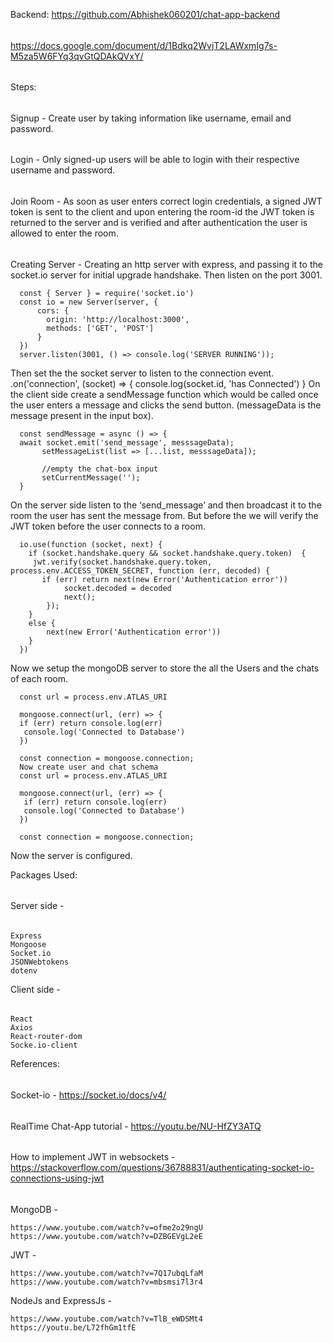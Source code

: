 Backend: https://github.com/Abhishek060201/chat-app-backend
######
https://docs.google.com/document/d/1Bdkq2WvjT2LAWxmIg7s-M5za5W6FYq3qvGtQDAkQVxY/
######
Steps:
  ######
  Signup - Create user by taking information like username, email and password.
  ######
  Login - Only signed-up users will be able to login with their respective username and password.
  ######
  Join Room - As soon as user enters correct login credentials, a signed JWT token is sent to the client and upon entering the room-id the JWT token is returned to the server and is verified and after authentication the user is allowed to enter the room.
  ######
  Creating Server - Creating an http server with express, and passing it to the socket.io server for initial upgrade handshake. Then listen on the port 3001.
```
  const { Server } = require('socket.io')
  const io = new Server(server, {
      cors: {
        origin: 'http://localhost:3000',
        methods: ['GET', 'POST']
      }
  })
  server.listen(3001, () => console.log('SERVER RUNNING'));
```
Then set the the socket server to listen to the connection event.
  .on('connection', (socket) => {
  console.log(socket.id, 'has Connected')
  }
On the client side create a sendMessage function which would be called once the user enters a message and clicks the send button. (messageData is the message present in the input box).
```
  const sendMessage = async () => {
  await socket.emit('send_message', messsageData);
       setMessageList(list => [...list, messsageData]);

       //empty the chat-box input
       setCurrentMessage('');
  }
```  
On the server side listen to the ‘send_message’ and then broadcast it to the room the user has sent the message from. But before the we will verify the JWT token before the user connects to a room.
```
  io.use(function (socket, next) {
    if (socket.handshake.query && socket.handshake.query.token)  {
     jwt.verify(socket.handshake.query.token, process.env.ACCESS_TOKEN_SECRET, function (err, decoded) {
       if (err) return next(new Error('Authentication error'))
            socket.decoded = decoded
            next();
        });
    }
    else {
        next(new Error('Authentication error'))
    }
  })
```
Now we setup the mongoDB server to store the all the Users and the chats of each room.
```
  const url = process.env.ATLAS_URI

  mongoose.connect(url, (err) => {
  if (err) return console.log(err)
   console.log('Connected to Database')
  })

  const connection = mongoose.connection;
  Now create user and chat schema
  const url = process.env.ATLAS_URI

  mongoose.connect(url, (err) => {
   if (err) return console.log(err)
   console.log('Connected to Database')
  })
 
  const connection = mongoose.connection;
```
Now the server is configured.

Packages Used:
######
  Server side -
  ######
    Express 
    Mongoose
    Socket.io
    JSONWebtokens
    dotenv
  Client side -
  ######
    React
    Axios
    React-router-dom
    Socke.io-client


References:
######
  Socket-io - https://socket.io/docs/v4/ 
  ######
  RealTime Chat-App tutorial - https://youtu.be/NU-HfZY3ATQ
  ######
  How to implement JWT in websockets - https://stackoverflow.com/questions/36788831/authenticating-socket-io-connections-using-jwt
  ######
  MongoDB - 
  ```
  https://www.youtube.com/watch?v=ofme2o29ngU
  https://www.youtube.com/watch?v=DZBGEVgL2eE
  ```
  JWT - 
  ```
  https://www.youtube.com/watch?v=7Q17ubqLfaM
  https://www.youtube.com/watch?v=mbsmsi7l3r4
  ```
  NodeJs and ExpressJs - 
  ```
  https://www.youtube.com/watch?v=TlB_eWDSMt4
  https://youtu.be/L72fhGm1tfE
  ```
  


